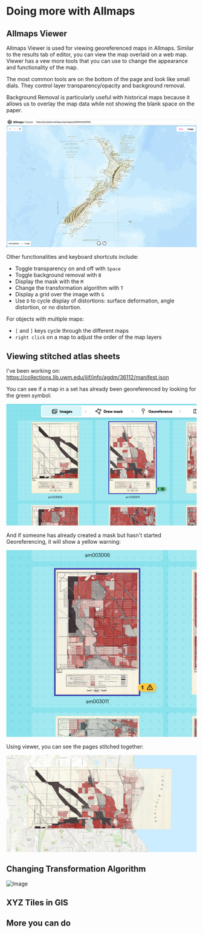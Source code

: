 # Doing more with Allmaps

## Allmaps Viewer

Allmaps Viewer is used for viewing georeferenced maps in Allmaps. Similar to the results tab of editor, you can view the map overlaid on a web map.
Viewer has a vew more tools that you can use to change the appearance and functionality of the map.

The most common tools are on the bottom of the page and look like small dials. They control layer transparency/opacity and background removal.

Background Removal is particularly useful with historical maps because it allows us to overlay the map data while not showing the blank space on the paper.

![Image](images/georef_nz8_Background.png)

Other functionalities and keyboard shortcuts include:

- Toggle transparency on and off with `Space`
- Toggle background removal with `B`
- Display the mask with the `M`
- Change the transformation algorithm with `T`
- Display a grid over the image with `G`
- Use `D` to cycle display of distortions: surface deformation, angle distortion, or no distortion.

For objects with multiple maps:

- `[` and `]` keys cycle through the different maps
- `right click` on a map to adjust the order of the map layers

## Viewing stitched atlas sheets

I've been working on: https://collections.lib.uwm.edu/iiif/info/agdm/36112/manifest.json

You can see if a map in a set has already been georeferenced by looking for the green symbol:

![Image](images/MultiPageGreen.png)

And if someone has already created a mask but hasn't started Georeferencing, it will show a yellow warning:

![Image](images/MultiPageYellow.png)

Using viewer, you can see the pages stitched together:

![Image](images/MultiPageStitch.png)

## Changing Transformation Algorithm

![Image](images/transform.gif)

## XYZ Tiles in GIS

## More you can do
